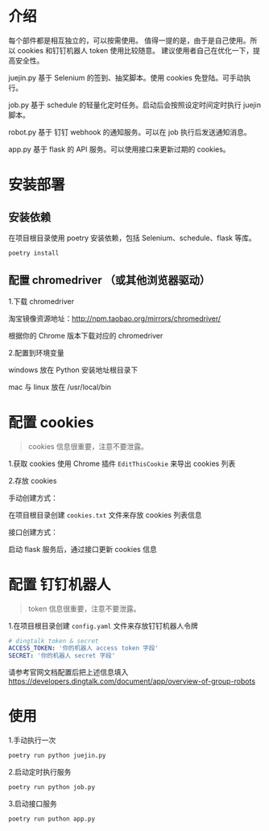 # 介绍
每个部件都是相互独立的，可以按需使用。
值得一提的是，由于是自己使用。所以 cookies 和钉钉机器人 token 使用比较随意。
建议使用者自己在优化一下，提高安全性。

juejin.py 
基于 Selenium 的签到、抽奖脚本。使用 cookies 免登陆。可手动执行。

job.py 
基于 schedule 的轻量化定时任务。启动后会按照设定时间定时执行 juejin 脚本。

robot.py
基于 钉钉 webhook 的通知服务。可以在 job 执行后发送通知消息。

app.py 
基于 flask 的 API 服务。可以使用接口来更新过期的 cookies。

# 安装部署
## 安装依赖
在项目根目录使用 poetry 安装依赖，包括 Selenium、schedule、flask 等库。
```bash
poetry install
```

## 配置 chromedriver （或其他浏览器驱动）

1.下载 chromedriver

淘宝镜像资源地址：http://npm.taobao.org/mirrors/chromedriver/

根据你的 Chrome 版本下载对应的 chromedriver

2.配置到环境变量

windows 放在 Python 安装地址根目录下

mac 与 linux 放在 /usr/local/bin

# 配置 cookies
> cookies 信息很重要，注意不要泄露。

1.获取 cookies
使用 Chrome 插件 `EditThisCookie` 来导出 cookies 列表

2.存放 cookies

手动创建方式：

在项目根目录创建 `cookies.txt` 文件来存放 cookies 列表信息

接口创建方式：

启动 flask 服务后，通过接口更新 cookies 信息
    
# 配置 钉钉机器人 
> token 信息很重要，注意不要泄露。

1.在项目根目录创建 `config.yaml` 文件来存放钉钉机器人令牌

```yaml
# dingtalk token & secret
ACCESS_TOKEN: '你的机器人 access token 字段'
SECRET: '你的机器人 secret 字段'
```

请参考官网文档配置后把上述信息填入
https://developers.dingtalk.com/document/app/overview-of-group-robots

    
# 使用
1.手动执行一次
    
```bash
poetry run python juejin.py
```

2.启动定时执行服务

```bash
poetry run python job.py
```

3.启动接口服务
        
```bash
poetry run puthon app.py
```